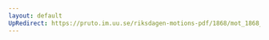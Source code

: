 ```yaml
---
layout: default
UpRedirect: https://pruto.im.uu.se/riksdagen-motions-pdf/1868/mot_1868__ak__270/mot_1868__ak__270-002.pdf
---
```

